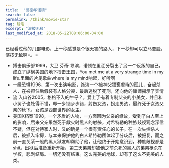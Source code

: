 ```yaml
---
title:  "爱德华诺顿"
search: false
permalink: /think/movie-star
tag: 随笔
excerpt: "演技无敌"
last_modified_at: 2018-05-22T08:06:00-04:00
---
```


已经看过他的几部电影，上一秒感觉是个很无害的路人，下一秒却可以立马变脸，演技无敌啊=。=

- 搏击俱乐部1999，大卫 芬奇 导演，诺顿在里面分裂出了另一个反叛的自己，成立了纵横美国的地下搏击王国，You met me at a very strange time in my life.里面的片尾歌曲where is my mind响起，好听啊 
- 一级恐惧1996，第一次出演电影，饰演一个被神父猥亵虐待的孤儿，奋起杀人，在被抓住后假装有人格分裂，最后逃脱了死刑，还向他的律师揭示了实情  
- 流 入山谷2005，格格不入的牛仔？，爱上了有着专制父亲的小美女，并且和小舅子也处得不错，却一步错步步错，射伤女孩，拐走男孩，最终死于女孩父亲的枪下。女孩是西部世界的女主。
- 美国X档案1998，一个矛盾的人物，一方面因为父亲的缘故，受到了白人至上的影响，后来父亲果然死于救火时黑人的射杀，对希特勒的种族歧视观念深信不疑，但在对待家人时，又的确是一个很有责任心的长子。在一次失控杀人后，被抓入牢房，与本来保护他的白人希特勒团体起了分歧后，被报复，而之前一直关系一般的黑人狱友却帮助了他，让他终于开始意识到，种族歧视都是shit。出狱后准备重新开始，第二天弟弟却被他之前杀死的黑人的弟弟枪杀在学校，悲剧结局。一切还没有结束。这么完美的地球，却有了这么不完美的人类。 